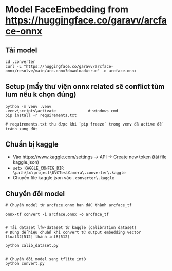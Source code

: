 # Model FaceEmbedding from https://huggingface.co/garavv/arcface-onnx

## Tải model
```
cd .converter
curl -L "https://huggingface.co/garavv/arcface-onnx/resolve/main/arc.onnx?download=true" -o arcface.onnx
```
## Setup (mấy thư viện onnx related sẽ conflict tùm lum nếu k chọn đúng)
``` 
python -m venv .venv
.venv\scripts\activate              # windows cmd 
pip install -r requirements.txt     

# requirements.txt thu được khi `pip freeze` trong venv đã active để tránh xung đột
```
## Chuẩn bị kaggle
- Vào https://www.kaggle.com/settings -> API -> Create new token (tải file kaggle.json)
- `setx KAGGLE_CONFIG_DIR \path\to\project\UVCTestCamera\.converter\.kaggle`   
- Chuyển file kaggle.json vào `.converter\.kaggle`

## Chuyển đổi model 
```
# Chuyển model từ arcface.onnx ban đầu thành arcface_tf

onnx-tf convert -i arcface.onnx -o arcface_tf


# Tải dataset lfw-dataset từ kaggle (calibration dataset) 
# Dùng để hiệu chuẩn khi convert từ output embedding vector float32[512] thành int8[512]

python calib_dataset.py


# Chuyển đổi model sang tflite int8
python convert.py
```